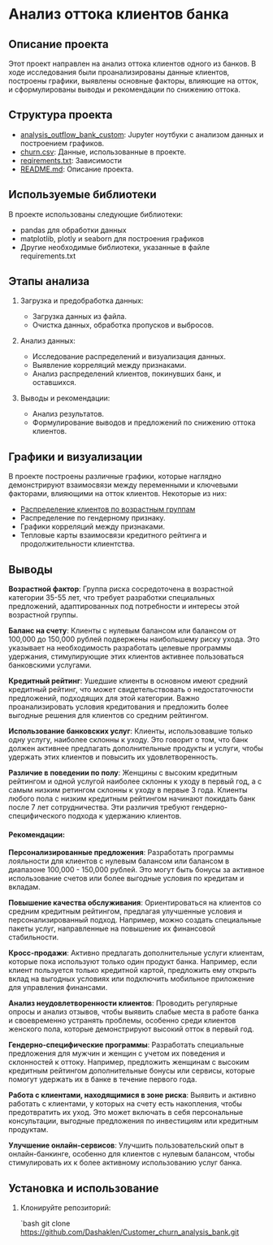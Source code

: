 # Анализ оттока клиентов банка
## Описание проекта
Этот проект направлен на анализ оттока клиентов одного из банков. В ходе исследования были проанализированы данные клиентов, построены графики, выявлены основные факторы, влияющие на отток, и сформулированы выводы и рекомендации по снижению оттока.

## Структура проекта

- [analysis_outflow_bank_custom](https://github.com/Dashaklen/Customer_churn_analysis_bank/blob/main/analysis_outflow_bank%20_custom.ipynb): Jupyter ноутбуки с анализом данных и построением графиков.
- [churn.csv](https://github.com/Dashaklen/Customer_churn_analysis_bank/blob/main/churn.csv): Данные, использованные в проекте.
- [reqirements.txt](https://github.com/Dashaklen/Customer_churn_analysis_bank/blob/main/requirements.txt): Зависимости
- [README.md](https://github.com/Dashaklen/Customer_churn_analysis_bank/blob/main/README.md): Описание проекта.

## Используемые библиотеки

В проекте использованы следующие библиотеки:

- pandas для обработки данных
- matplotlib, plotly и seaborn для построения графиков
- Другие необходимые библиотеки, указанные в файле requirements.txt

## Этапы анализа

1. Загрузка и предобработка данных:
   - Загрузка данных из файла.
   - Очистка данных, обработка пропусков и выбросов.

2. Анализ данных:
   - Исследование распределений и визуализация данных.
   - Выявление корреляций между признаками.
   - Анализ распределений клиентов, покинувших банк, и оставшихся.

4. Выводы и рекомендации:
   - Анализ результатов.
   - Формулирование выводов и предложений по снижению оттока клиентов.

## Графики и визуализации

В проекте построены различные графики, которые наглядно демонстрируют взаимосвязи между переменными и ключевыми факторами, влияющими на отток клиентов. Некоторые из них:

- [Распределение клиентов по возрастным группам](https://github.com/Dashaklen/Customer_churn_analysis_bank/blob/main/%D0%93%D1%80%D0%B0%D1%84%D0%B8%D0%BA%D0%B8/%D0%A0%D0%B0%D1%81%D0%BF%D1%80%D0%B5%D0%B4%D0%B5%D0%BB%D0%B5%D0%BD%D0%B8%D0%B5%D0%92%D0%BE%D0%B7%D1%80%D0%B0%D1%81%D1%82%D0%B0.png)
- Распределение по гендерному признаку.
- Графики корреляций между признаками.
- Тепловые карты взаимосвязи кредитного рейтинга и продолжительности клиентства.

## Выводы

**Возрастной фактор**: 
Группа риска сосредоточена в возрастной категории 35-55 лет, что требует разработки специальных предложений, адаптированных под потребности и интересы этой возрастной группы.

**Баланс на счету**: 
Клиенты с нулевым балансом или балансом от 100,000 до 150,000 рублей подвержены наибольшему риску ухода. Это указывает на необходимость разработать целевые программы удержания, стимулирующие этих клиентов активнее пользоваться банковскими услугами.

**Кредитный рейтинг**: 
Ушедшие клиенты в основном имеют средний кредитный рейтинг, что может свидетельствовать о недостаточности предложений, подходящих для этой категории. Важно проанализировать условия кредитования и предложить более выгодные решения для клиентов со средним рейтингом.

**Использование банковских услуг**:
 Клиенты, использовавшие только одну услугу, наиболее склонны к уходу. Это говорит о том, что банк должен активнее предлагать дополнительные продукты и услуги, чтобы удержать этих клиентов и повысить их удовлетворенность.

**Различие в поведении по полу**: 
Женщины с высоким кредитным рейтингом и одной услугой наиболее склонны к уходу в первый год, а с самым низким ретингом склонны к уходу в первые 3 года. Клиенты любого пола с низким кредитным рейтингом начинают покидать банк после 7 лет сотрудничества. Эти различия требуют гендерно-специфического подхода к удержанию клиентов.

#### **Рекомендации**:
**Персонализированные предложения**: 
Разработать программы лояльности для клиентов с нулевым балансом или балансом в диапазоне 100,000 - 150,000 рублей. Это могут быть бонусы за активное использование счетов или более выгодные условия по кредитам и вкладам.

**Повышение качества обслуживания**: 
Ориентироваться на клиентов со средним кредитным рейтингом, предлагая улучшенные условия и персонализированный подход. Например, можно создать специальные пакеты услуг, направленные на повышение их финансовой стабильности.

**Кросс-продажи**: 
Активно предлагать дополнительные услуги клиентам, которые пока используют только один продукт банка. Например, если клиент пользуется только кредитной картой, предложить ему открыть вклад на выгодных условиях или подключить мобильное приложение для управления финансами.

**Анализ неудовлетворенности клиентов**:
Проводить регулярные опросы и анализ отзывов, чтобы выявить слабые места в работе банка и своевременно устранять проблемы, особенно среди клиентов женского пола, которые демонстрируют высокий отток в первый год.

**Гендерно-специфические программы**: 
Разработать специальные предложения для мужчин и женщин с учетом их поведения и склонностей к оттоку. Например, предложить женщинам с высоким кредитным рейтингом дополнительные бонусы или сервисы, которые помогут удержать их в банке в течение первого года.

**Работа с клиентами, находящимися в зоне риска**:
Выявить и активно работать с клиентами, у которых на счету есть накопления, чтобы предотвратить их уход. Это может включать в себя персональные консультации, выгодные предложения по инвестициям или кредитным продуктам.

**Улучшение онлайн-сервисов**: 
Улучшить пользовательский опыт в онлайн-банкинге, особенно для клиентов с нулевым балансом, чтобы стимулировать их к более активному использованию услуг банка.



## Установка и использование

1. Клонируйте репозиторий:

   `bash
   git clone https://github.com/Dashaklen/Customer_churn_analysis_bank.git
